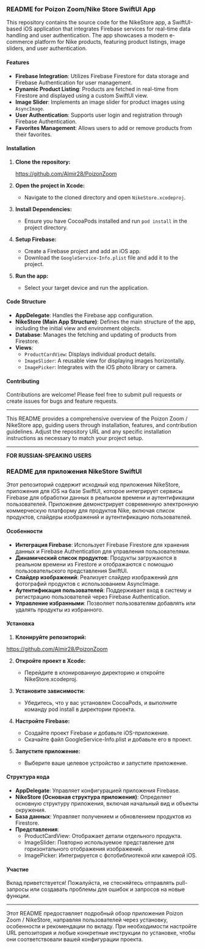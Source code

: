 ### README for Poizon Zoom/Nike Store SwiftUI App

This repository contains the source code for the NikeStore app, a SwiftUI-based iOS application that integrates Firebase services for real-time data handling and user authentication. The app showcases a modern e-commerce platform for Nike products, featuring product listings, image sliders, and user authentication.

#### Features

- **Firebase Integration**: Utilizes Firebase Firestore for data storage and Firebase Authentication for user management.
- **Dynamic Product Listing**: Products are fetched in real-time from Firestore and displayed using a custom SwiftUI view.
- **Image Slider**: Implements an image slider for product images using `AsyncImage`.
- **User Authentication**: Supports user login and registration through Firebase Authentication.
- **Favorites Management**: Allows users to add or remove products from their favorites.

#### Installation

1. **Clone the repository:**

   https://github.com/Almir28/PoizonZoom
   
2. **Open the project in Xcode:**
   - Navigate to the cloned directory and open `NikeStore.xcodeproj`.

3. **Install Dependencies:**
   - Ensure you have CocoaPods installed and run `pod install` in the project directory.

4. **Setup Firebase:**
   - Create a Firebase project and add an iOS app.
   - Download the `GoogleService-Info.plist` file and add it to the project.

5. **Run the app:**
   - Select your target device and run the application.

#### Code Structure

- **AppDelegate**: Handles the Firebase app configuration.
- **NikeStore (Main App Structure)**: Defines the main structure of the app, including the initial view and environment objects.
- **Database**: Manages the fetching and updating of products from Firestore.
- **Views**:
  - `ProductCardView`: Displays individual product details.
  - `ImageSlider`: A reusable view for displaying images horizontally.
  - `ImagePicker`: Integrates with the iOS photo library or camera.

#### Contributing

Contributions are welcome! Please feel free to submit pull requests or create issues for bugs and feature requests.

---

This README provides a comprehensive overview of the Poizon Zoom / NikeStore app, guiding users through installation, features, and contribution guidelines. Adjust the repository URL and any specific installation instructions as necessary to match your project setup.






_____________________________________________________________________________________________________________________________________________________

**FOR RUSSIAN-SPEAKING USERS**



### README для приложения NikeStore SwiftUI

Этот репозиторий содержит исходный код приложения NikeStore, приложения для iOS на базе SwiftUI, которое интегрирует сервисы Firebase для обработки данных в реальном времени и аутентификации пользователей. Приложение демонстрирует современную электронную коммерческую платформу для продуктов Nike, включая список продуктов, слайдеры изображений и аутентификацию пользователей.

#### Особенности

- **Интеграция Firebase**: Использует Firebase Firestore для хранения данных и Firebase Authentication для управления пользователями.
- **Динамический список продуктов**: Продукты загружаются в реальном времени из Firestore и отображаются с помощью пользовательского представления SwiftUI.
- **Слайдер изображений**: Реализует слайдер изображений для фотографий продуктов с использованием AsyncImage.
- **Аутентификация пользователей**: Поддерживает вход в систему и регистрацию пользователей через Firebase Authentication.
- **Управление избранными**: Позволяет пользователям добавлять или удалять продукты из избранного.

#### Установка

1. **Клонируйте репозиторий:**

https://github.com/Almir28/PoizonZoom
   
2. **Откройте проект в Xcode:**
   - Перейдите в клонированную директорию и откройте NikeStore.xcodeproj.

3. **Установите зависимости:**
   - Убедитесь, что у вас установлен CocoaPods, и выполните команду pod install в директории проекта.

4. **Настройте Firebase:**
   - Создайте проект Firebase и добавьте iOS-приложение.
   - Скачайте файл GoogleService-Info.plist и добавьте его в проект.

5. **Запустите приложение:**
   - Выберите ваше целевое устройство и запустите приложение.

#### Структура кода

- **AppDelegate**: Управляет конфигурацией приложения Firebase.
- **NikeStore (Основная структура приложения)**: Определяет основную структуру приложения, включая начальный вид и объекты окружения.
- **База данных**: Управляет получением и обновлением продуктов из Firestore.
- **Представления**:
  - ProductCardView: Отображает детали отдельного продукта.
  - ImageSlider: Повторно используемое представление для горизонтального отображения изображений.
  - ImagePicker: Интегрируется с фотобиблиотекой или камерой iOS.

#### Участие

Вклад приветствуется! Пожалуйста, не стесняйтесь отправлять pull-запросы или создавать проблемы для ошибок и запросов на новые функции.


---

Этот README предоставляет подробный обзор приложения Poizon Zoom / NikeStore, направляя пользователей через установку, особенности и рекомендации по вкладу. При необходимости настройте URL репозитория и любые конкретные инструкции по установке, чтобы они соответствовали вашей конфигурации проекта.

